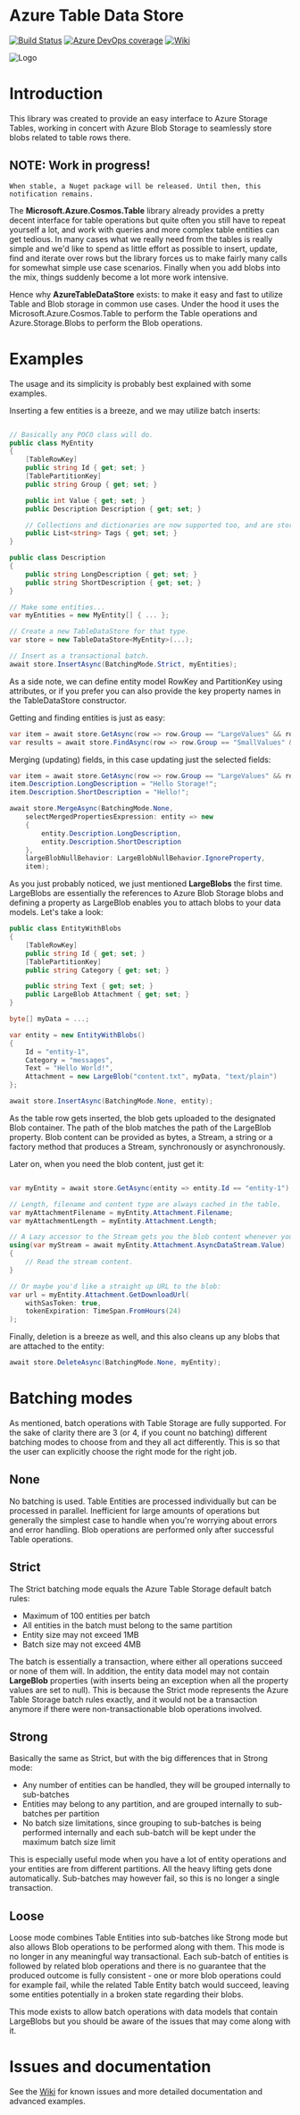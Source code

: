 # Azure Table Data Store

[![Build Status](https://dev.azure.com/jusasi/AzureTableDataStore/_apis/build/status/Jusas.AzureTableDataStore?branchName=master)](https://dev.azure.com/jusasi/AzureTableDataStore/_build/latest?definitionId=2&branchName=master) [![Azure DevOps coverage](https://img.shields.io/azure-devops/coverage/jusasi/AzureTableDataStore/2/master)](https://dev.azure.com/jusasi/AzureTableDataStore/_build/latest?definitionId=2&branchName=master) [![Wiki](https://img.shields.io/badge/docs-in%20wiki-green.svg?style=flat)](https://github.com/Jusas/AzureTableDataStore/wiki) 

![Logo](graphics/logo-nuget.png)

# Introduction

This library was created to provide an easy interface to Azure Storage Tables, working in concert with Azure Blob Storage to seamlessly store blobs related to table rows there.

## NOTE: Work in progress!
    When stable, a Nuget package will be released. Until then, this notification remains.

The **Microsoft.Azure.Cosmos.Table** library already provides a pretty decent interface for table operations but quite often you still have to repeat yourself a lot, and work with queries and more complex table entities can get tedious. In many cases what we really need from the tables is really simple and we'd like to spend as little effort as possible to insert, update, find and iterate over rows but the library forces us to make fairly many calls for somewhat simple use case scenarios. Finally when you add blobs into the mix, things suddenly become a lot more work intensive.

Hence why **AzureTableDataStore** exists: to make it easy and fast to utilize Table and Blob storage in common use cases. Under the hood it uses the Microsoft.Azure.Cosmos.Table to perform the Table operations and Azure.Storage.Blobs to perform the Blob operations.

# Examples

The usage and its simplicity is probably best explained with some examples.

Inserting a few entities is a breeze, and we may utilize batch inserts:

```CS

// Basically any POCO class will do.
public class MyEntity
{
    [TableRowKey]
    public string Id { get; set; }
    [TablePartitionKey]
    public string Group { get; set; }

    public int Value { get; set; }
    public Description Description { get; set; }

    // Collections and dictionaries are now supported too, and are stored as JSON strings.
    public List<string> Tags { get; set; }
}

public class Description 
{
    public string LongDescription { get; set; }
    public string ShortDescription { get; set; }
}

// Make some entities...
var myEntities = new MyEntity[] { ... };

// Create a new TableDataStore for that type.
var store = new TableDataStore<MyEntity>(...);

// Insert as a transactional batch.
await store.InsertAsync(BatchingMode.Strict, myEntities);

```

As a side note, we can define entity model RowKey and PartitionKey using attributes, or if you prefer
you can also provide the key property names in the TableDataStore constructor.

Getting and finding entities is just as easy:

```CS
var item = await store.GetAsync(row => row.Group == "LargeValues" && row.Id == "A1");
var results = await store.FindAsync(row => row.Group == "SmallValues" && row.Value < 100);
```

Merging (updating) fields, in this case updating just the selected fields:

```CS
var item = await store.GetAsync(row => row.Group == "LargeValues" && row.Id == "A1");
item.Description.LongDescription = "Hello Storage!";
item.Description.ShortDescription = "Hello!";

await store.MergeAsync(BatchingMode.None, 
    selectMergedPropertiesExpression: entity => new 
    { 
        entity.Description.LongDescription,
        entity.Description.ShortDescription
    },
    largeBlobNullBehavior: LargeBlobNullBehavior.IgnoreProperty, 
    item);
```

As you just probably noticed, we just mentioned **LargeBlobs** the first time.
LargeBlobs are essentially the references to Azure Blob Storage blobs and defining a property as LargeBlob enables you to attach blobs to your data models. Let's take a look:

```CS
public class EntityWithBlobs
{
    [TableRowKey]
    public string Id { get; set; }
    [TablePartitionKey]
    public string Category { get; set; }

    public string Text { get; set; }
    public LargeBlob Attachment { get; set; }
}

byte[] myData = ...;

var entity = new EntityWithBlobs()
{
    Id = "entity-1",
    Category = "messages",
    Text = "Hello World!",
    Attachment = new LargeBlob("content.txt", myData, "text/plain")
};

await store.InsertAsync(BatchingMode.None, entity);
```

As the table row gets inserted, the blob gets uploaded to the designated Blob container. The path of the blob matches the path of the LargeBlob property. Blob content can be provided as bytes, a Stream, a string or a factory method that produces a Stream, synchronously or asynchronously.

Later on, when you need the blob content, just get it:

```CS

var myEntity = await store.GetAsync(entity => entity.Id == "entity-1");

// Length, filename and content type are always cached in the table.
var myAttachmentFilename = myEntity.Attachment.Filename;
var myAttachmentLength = myEntity.Attachment.Length;

// A Lazy accessor to the Stream gets you the blob content whenever you need it.
using(var myStream = await myEntity.Attachment.AsyncDataStream.Value)
{
    // Read the stream content.
}

// Or maybe you'd like a straight up URL to the blob:
var url = myEntity.Attachment.GetDownloadUrl(
    withSasToken: true, 
    tokenExpiration: TimeSpan.FromHours(24)
);

```

Finally, deletion is a breeze as well, and this also cleans up any blobs that are attached to the entity:

```CS
await store.DeleteAsync(BatchingMode.None, myEntity);
```

# Batching modes

As mentioned, batch operations with Table Storage are fully supported. For the sake of clarity there are 3 (or 4, if you count no batching) different batching modes to choose from and they all act differently. This is so that the user can explicitly choose the right mode for the right job.

## None

No batching is used. Table Entities are processed individually but can be processed in parallel. Inefficient for large amounts of operations but generally the simplest case to handle when you're worrying about errors and error handling. Blob operations are performed only after successful Table operations.

## Strict

The Strict batching mode equals the Azure Table Storage default batch rules:
- Maximum of 100 entities per batch
- All entities in the batch must belong to the same partition
- Entity size may not exceed 1MB
- Batch size may not exceed 4MB

The batch is essentially a transaction, where either all operations succeed or none of them will.
In addition, the entity data model may not contain **LargeBlob** properties (with inserts being an exception when all the property values are set to null). This is because the Strict mode represents the Azure Table Storage batch rules exactly, and it would not be a transaction anymore if there were non-transactionable blob operations involved.

## Strong

Basically the same as Strict, but with the big differences that in Strong mode:
- Any number of entities can be handled, they will be grouped internally to sub-batches
- Entities may belong to any partition, and are grouped internally to sub-batches per partition
- No batch size limitations, since grouping to sub-batches is being performed internally and each sub-batch will be kept under the maximum batch size limit

This is especially useful mode when you have a lot of entity operations and your entities are from different partitions. All the heavy lifting gets done automatically. Sub-batches may however fail, so this is no longer a single transaction.

## Loose

Loose mode combines Table Entities into sub-batches like Strong mode but also allows Blob operations to be performed along with them. This mode is no longer in any meaningful way transactional. Each sub-batch of entities is followed by related blob operations and there is no guarantee that the produced outcome is fully consistent - one or more blob operations could for example fail, while the related Table Entity batch would succeed, leaving some entities potentially in a broken state regarding their blobs.

This mode exists to allow batch operations with data models that contain LargeBlobs but you should be aware of the issues that may come along with it.

# Issues and documentation

See the [Wiki](https://github.com/Jusas/AzureTableDataStore/wiki) for known issues and more detailed documentation and advanced examples.
